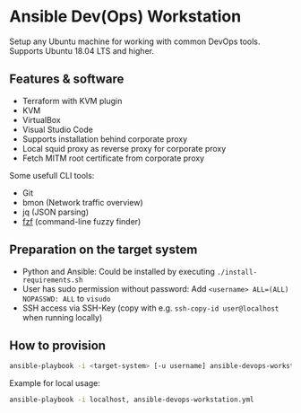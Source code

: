 # Ansible Dev(Ops) Workstation

Setup any Ubuntu machine for working with common DevOps tools. Supports Ubuntu 18.04 LTS and higher.

## Features & software

- Terraform with KVM plugin
- KVM
- VirtualBox
- Visual Studio Code
- Supports installation behind corporate proxy
- Local squid proxy as reverse proxy for corporate proxy
- Fetch MITM root certificate from corporate proxy

Some usefull CLI tools:

- Git
- bmon (Network traffic overview)
- jq (JSON parsing)
- [fzf](https://github.com/junegunn/fzf) (command-line fuzzy finder)

## Preparation on the target system

- Python and Ansible: Could be installed by executing `./install-requirements.sh`
- User has sudo permission without password: Add `<username> ALL=(ALL) NOPASSWD: ALL` to `visudo`
- SSH access via SSH-Key (copy with e.g. `ssh-copy-id user@localhost` when running locally)

## How to provision

```bash
ansible-playbook -i <target-system> [-u username] ansible-devops-workstation.yml -v
```

Example for local usage:

```bash
ansible-playbook -i localhost, ansible-devops-workstation.yml
```